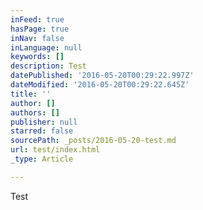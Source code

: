```yaml
---
inFeed: true
hasPage: true
inNav: false
inLanguage: null
keywords: []
description: Test
datePublished: '2016-05-20T00:29:22.997Z'
dateModified: '2016-05-20T00:29:22.645Z'
title: ''
author: []
authors: []
publisher: null
starred: false
sourcePath: _posts/2016-05-20-test.md
url: test/index.html
_type: Article

---
```

Test